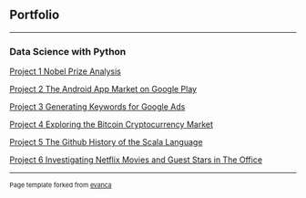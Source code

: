 ## Portfolio

---

### Data Science with Python 

[Project 1 Nobel Prize Analysis](https://app.datacamp.com/workspace/w/b05e2f2c-251a-40a3-a43e-acf57421dd39)

[Project 2 The Android App Market on Google Play](https://app.datacamp.com/workspace/w/48267e82-02b7-424e-84b2-b153b68a8ffd)

[Project 3 Generating Keywords for Google Ads](https://app.datacamp.com/workspace/w/39955348-0132-42ff-923d-da130207b92a)

[Project 4 Exploring the Bitcoin Cryptocurrency Market](https://app.datacamp.com/workspace/w/2f636f34-9f1c-4a57-a209-6b711009d021)

[Project 5 The Github History of the Scala Language](https://app.datacamp.com/workspace/w/44cf5941-5aee-4cd1-ae87-c0cecdc6e086)

[Project 6 Investigating Netflix Movies and Guest Stars in The Office](https://app.datacamp.com/workspace/w/dff355d1-80d7-403f-aff8-78141051db17)





---
<p style="font-size:11px">Page template forked from <a href="https://github.com/evanca/quick-portfolio">evanca</a></p>
<!-- Remove above link if you don't want to attibute -->
